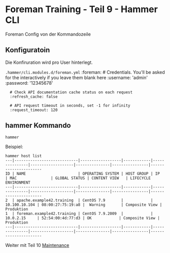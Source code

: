 # Foreman Training - Teil 9 - Hammer CLI

Foreman Config von der Kommandozeile

## Konfiguratoin

Die Konfiruration wird pro User hinterlegt.

`.hammer/cli.modules.d/foreman.yml`
    :foreman:
      # Credentials. You'll be asked for the interactively if you leave them blank here
      :username: 'admin'
      :password: '12345678'

      # Check API documentation cache status on each request
      :refresh_cache: false

      # API request timeout in seconds, set -1 for infinity
      :request_timeout: 120

## hammer Kommando

`hammer`

Beispiel:

    hammer host list
    ---|----------------------------|------------------|------------|---------------|-------------------|---------------|----------------|----------------------
    ID | NAME                       | OPERATING SYSTEM | HOST GROUP | IP            | MAC               | GLOBAL STATUS | CONTENT VIEW   | LIFECYCLE ENVIRONMENT
    ---|----------------------------|------------------|------------|---------------|-------------------|---------------|----------------|----------------------
    2  | apache.example42.training  | CentOS 7.9       |            | 10.100.10.104 | 08:00:27:75:19:a8 |  Warning       | Composite View | Produktion
    1  | foreman.example42.training | CentOS 7.9.2009  |            | 10.0.2.15     | 52:54:00:4d:77:d3 | OK            | Composite View | Produktion
    ---|----------------------------|------------------|------------|---------------|-------------------|---------------|----------------|----------------------


Weiter mit Teil 10 [Maintenance](../10_maintenance)

